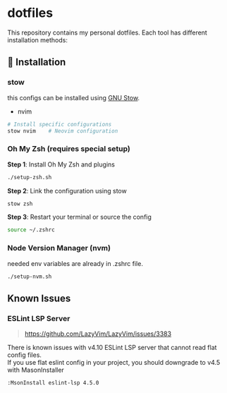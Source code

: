 # dotfiles

This repository contains my personal dotfiles. Each tool has different installation methods:

## 📁 Installation

### stow

this configs can be installed using [GNU Stow](https://www.gnu.org/software/stow/).

- nvim

```bash
# Install specific configurations
stow nvim    # Neovim configuration
```

### Oh My Zsh (requires special setup)

**Step 1**: Install Oh My Zsh and plugins

```bash
./setup-zsh.sh
```

**Step 2**: Link the configuration using stow

```bash
stow zsh
```

**Step 3**: Restart your terminal or source the config

```bash
source ~/.zshrc
```

### Node Version Manager (nvm)

needed env variables are already in .zshrc file.

```bash
./setup-nvm.sh
```

## Known Issues

### ESLint LSP Server

> <https://github.com/LazyVim/LazyVim/issues/3383>

There is known issues with v4.10 ESLint LSP server that cannot read flat config files.  
If you use flat eslint config in your project, you should downgrade to v4.5 with MasonInstaller

```bash
:MsonInstall eslint-lsp 4.5.0
```
